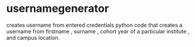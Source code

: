 # usernamegenerator
creates username from entered credentials
python code that creates a username from firstname , surname , cohort year of a particular institute , and campus location.
